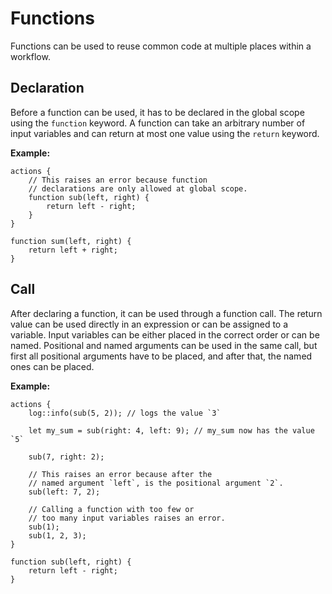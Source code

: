 # Functions

Functions can be used to reuse common code at multiple places within a workflow.

## Declaration

Before a function can be used, it has to be declared in the global scope using the `function` keyword. A function can take an arbitrary number of input variables and can return at most one value using the `return` keyword.

**Example:**

```wdl
actions {
    // This raises an error because function
    // declarations are only allowed at global scope.
    function sub(left, right) {
        return left - right;
    }
}

function sum(left, right) {
    return left + right;
}
```

## Call

After declaring a function, it can be used through a function call. The return value can be used directly in an expression or can be assigned to a variable. Input variables can be either placed in the correct order or can be named. Positional and named arguments can be used in the same call, but first all positional arguments have to be placed, and after that, the named ones can be placed.

**Example:**

```wdl
actions {
    log::info(sub(5, 2)); // logs the value `3`

    let my_sum = sub(right: 4, left: 9); // my_sum now has the value `5`

    sub(7, right: 2);

    // This raises an error because after the
    // named argument `left`, is the positional argument `2`.
    sub(left: 7, 2);

    // Calling a function with too few or
    // too many input variables raises an error.
    sub(1);
    sub(1, 2, 3);
}

function sub(left, right) {
    return left - right;
}
```
